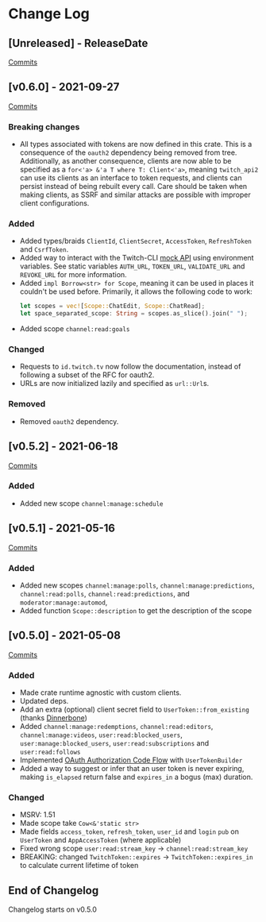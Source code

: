 # Change Log

<!-- next-header -->

## [Unreleased] - ReleaseDate

[Commits](https://github.com/Emilgardis/twitch_oauth2/compare/v0.6.0...Unreleased)

## [v0.6.0] - 2021-09-27

[Commits](https://github.com/Emilgardis/twitch_oauth2/compare/v0.5.2...v0.6.0)

### Breaking changes

* All types associated with tokens are now defined in this crate. This is a consequence of the `oauth2` dependency being removed from tree.
  Additionally, as another consequence, clients are now able to be specified as a `for<'a> &'a T where T: Client<'a>`, meaning `twitch_api2` can use its clients as an interface to token requests,
  and clients can persist instead of being rebuilt every call. Care should be taken when making clients, as SSRF and similar attacks are possible with improper client configurations.

### Added

* Added types/braids `ClientId`, `ClientSecret`, `AccessToken`, `RefreshToken` and `CsrfToken`.
* Added way to interact with the Twitch-CLI [mock API](https://github.com/twitchdev/twitch-cli/blob/main/docs/mock-api.md) using environment variables.
  See static variables `AUTH_URL`, `TOKEN_URL`, `VALIDATE_URL` and `REVOKE_URL` for more information.
* Added `impl Borrow<str> for Scope`, meaning it can be used in places it couldn't be used before. Primarily, it allows the following code to work:
  ```rust
  let scopes = vec![Scope::ChatEdit, Scope::ChatRead];
  let space_separated_scope: String = scopes.as_slice().join(" ");
  ```
* Added scope `channel:read:goals`

### Changed

* Requests to `id.twitch.tv` now follow the documentation, instead of following a subset of the RFC for oauth2.
* URLs are now initialized lazily and specified as `url::Url`s.

### Removed

* Removed `oauth2` dependency.

## [v0.5.2] - 2021-06-18

[Commits](https://github.com/Emilgardis/twitch_oauth2/compare/v0.5.1...v0.5.2)

### Added

* Added new scope `channel:manage:schedule`

## [v0.5.1] - 2021-05-16

[Commits](https://github.com/Emilgardis/twitch_oauth2/compare/v0.5.0...v0.5.1)

### Added

* Added new scopes `channel:manage:polls`, `channel:manage:predictions`, `channel:read:polls`, `channel:read:predictions`, and `moderator:manage:automod`,
* Added function `Scope::description` to get the description of the scope

## [v0.5.0] - 2021-05-08

[Commits](https://github.com/Emilgardis/twitch_oauth2/compare/49a083ceda6768cc52a1f8f1714bb7f942f24c01...v0.5.0)

### Added

* Made crate runtime agnostic with custom clients.
* Updated deps.
* Add an extra (optional) client secret field to `UserToken::from_existing` (thanks [Dinnerbone](https://github.com/Dinnerbone))
* Added `channel:manage:redemptions`, `channel:read:editors`, `channel:manage:videos`, `user:read:blocked_users`,  `user:manage:blocked_users`, `user:read:subscriptions` and `user:read:follows`
* Implemented [OAuth Authorization Code Flow](https://dev.twitch.tv/docs/authentication/getting-tokens-oauth/#oauth-authorization-code-flow) with `UserTokenBuilder`
* Added a way to suggest or infer that an user token is never expiring, making `is_elapsed` return false and `expires_in` a bogus (max) duration.
### Changed

* MSRV: 1.51
* Made scope take `Cow<&'static str>`
* Made fields `access_token`, `refresh_token`, `user_id` and `login` `pub` on `UserToken` and `AppAccessToken` (where applicable)
* Fixed wrong scope `user:read:stream_key` -> `channel:read:stream_key`
* BREAKING: changed `TwitchToken::expires` -> `TwitchToken::expires_in` to calculate current lifetime of token

## End of Changelog 

Changelog starts on v0.5.0